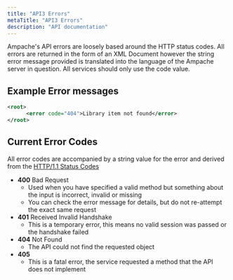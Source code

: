 ```yaml
---
title: "API3 Errors"
metaTitle: "API3 Errors"
description: "API documentation"
---
```


Ampache's API errors are loosely based around the HTTP status codes.
All errors are returned in the form of an XML Document however the string error message provided is translated into the language of the Ampache server in question. All services should only use the code value.

## Example Error messages

```xml
<root>
      <error code="404">Library item not found</error>
</root>
```

## Current Error Codes

All error codes are accompanied by a string value for the error and derived from the [HTTP/1.1 Status Codes](http://www.w3.org/Protocols/rfc2616/rfc2616-sec10.html)

* **400** Bad Request
  * Used when you have specified a valid method but something about the input is incorrect, invalid or missing
  * You can check the error message for details, but do not re-attempt the exact same request
* **401** Received Invalid Handshake
  * This is a temporary error, this means no valid session was passed or the handshake failed
* **404** Not Found
  * The API could not find the requested object
* **405**
  * This is a fatal error, the service requested a method that the API does not implement
